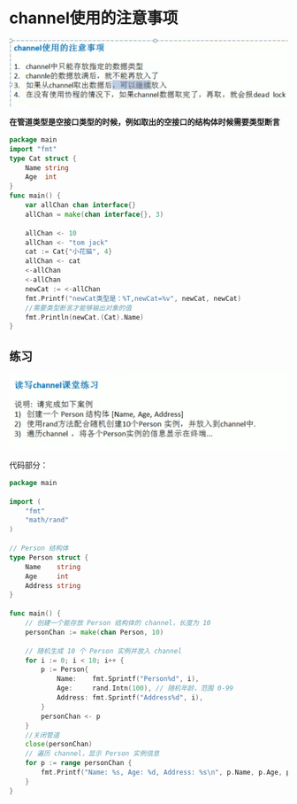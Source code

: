 # channel使用的注意事项

![image-20250802144857507](管道的细节和练习.assets/image-20250802144857507.png)

**在管道类型是空接口类型的时候，例如取出的空接口的结构体时候需要类型断言**

```go
package main
import "fmt"
type Cat struct {
	Name string
	Age  int
}
func main() {
	var allChan chan interface{}
	allChan = make(chan interface{}, 3)

	allChan <- 10
	allChan <- "tom jack"
	cat := Cat{"小花猫", 4}
	allChan <- cat
	<-allChan
	<-allChan
	newCat := <-allChan
	fmt.Printf("newCat类型是：%T,newCat=%v", newCat, newCat)
	//需要类型断言才能够输出对象的值
	fmt.Println(newCat.(Cat).Name)
}

```



## 练习

![image-20250802155221075](管道的细节和练习.assets/image-20250802155221075.png)



代码部分：

```go
package main

import (
	"fmt"
	"math/rand"
)

// Person 结构体
type Person struct {
	Name    string
	Age     int
	Address string
}

func main() {
	// 创建一个能存放 Person 结构体的 channel，长度为 10
	personChan := make(chan Person, 10)

	// 随机生成 10 个 Person 实例并放入 channel
	for i := 0; i < 10; i++ {
		p := Person{
			Name:    fmt.Sprintf("Person%d", i),
			Age:     rand.Intn(100), // 随机年龄，范围 0-99
			Address: fmt.Sprintf("Address%d", i),
		}
		personChan <- p
	}
    //关闭管道
	close(personChan)
	// 遍历 channel，显示 Person 实例信息
	for p := range personChan {
		fmt.Printf("Name: %s, Age: %d, Address: %s\n", p.Name, p.Age, p.Address)
	}
}

```

